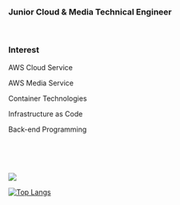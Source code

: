 ### Junior Cloud & Media Technical Engineer
<br/>

### Interest
AWS Cloud Service

AWS Media Service

Container Technologies

Infrastructure as Code

Back-end Programming

<br/>
<br/>
<br/>

<p align="left"><a href="https://hits.seeyoufarm.com"><img src="https://hits.seeyoufarm.com/api/count/incr/badge.svg?url=https%3A%2F%2Fgithub.com%2Ficebear2n2&count_bg=%230E2C8E&title_bg=%232D2D2D&icon=&icon_color=%23E7E7E7&title=hits&edge_flat=false"/></a></p>

[![Top Langs](https://github-readme-stats.vercel.app/api/top-langs/?username=icebear2n2&layout=compact)](https://github.com/icebear2n2/github-readme-stats)
